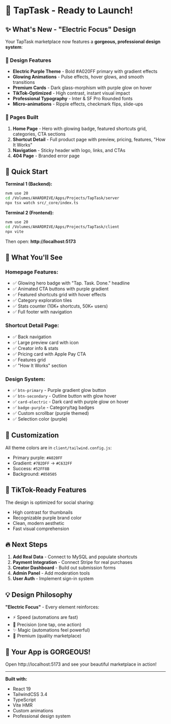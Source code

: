 # 🚀 TapTask - Ready to Launch!

## ✨ What's New - "Electric Focus" Design

Your TapTask marketplace now features a **gorgeous, professional design system**:

### 🎨 Design Features
- **Electric Purple Theme** - Bold #A020FF primary with gradient effects
- **Glowing Animations** - Pulse effects, hover glows, and smooth transitions
- **Premium Cards** - Dark glass-morphism with purple glow on hover
- **TikTok-Optimized** - High contrast, instant visual impact
- **Professional Typography** - Inter & SF Pro Rounded fonts
- **Micro-animations** - Ripple effects, checkmark flips, slide-ups

### 🌟 Pages Built
1. **Home Page** - Hero with glowing badge, featured shortcuts grid, categories, CTA sections
2. **Shortcut Detail** - Full product page with preview, pricing, features, "How It Works"
3. **Navigation** - Sticky header with logo, links, and CTAs
4. **404 Page** - Branded error page

## 🏃 Quick Start

**Terminal 1 (Backend):**
```bash
nvm use 20
cd /Volumes/AHARDRIVE/Apps/Projects/TapTask/server
npx tsx watch src/_core/index.ts
```

**Terminal 2 (Frontend):**
```bash
nvm use 20
cd /Volumes/AHARDRIVE/Apps/Projects/TapTask/client
npx vite
```

Then open: **http://localhost:5173**

## 🎯 What You'll See

### Homepage Features:
- ✅ Glowing hero badge with "Tap. Task. Done." headline
- ✅ Animated CTA buttons with purple gradient
- ✅ Featured shortcuts grid with hover effects
- ✅ Category exploration tiles
- ✅ Stats counter (10K+ shortcuts, 50K+ users)
- ✅ Full footer with navigation

### Shortcut Detail Page:
- ✅ Back navigation
- ✅ Large preview card with icon
- ✅ Creator info & stats
- ✅ Pricing card with Apple Pay CTA
- ✅ Features grid
- ✅ "How It Works" section

### Design System:
- ✅ `btn-primary` - Purple gradient glow button
- ✅ `btn-secondary` - Outline button with glow hover
- ✅ `card-electric` - Dark card with purple glow on hover
- ✅ `badge-purple` - Category/tag badges
- ✅ Custom scrollbar (purple themed)
- ✅ Selection color (purple)

## 🎨 Customization

All theme colors are in `client/tailwind.config.js`:
- Primary purple: `#A020FF`
- Gradient: `#7B2DFF` → `#C632FF`
- Success: `#52FF8B`
- Background: `#050505`

## 📱 TikTok-Ready Features

The design is optimized for social sharing:
- High contrast for thumbnails
- Recognizable purple brand color
- Clean, modern aesthetic
- Fast visual comprehension

## 🔥 Next Steps

1. **Add Real Data** - Connect to MySQL and populate shortcuts
2. **Payment Integration** - Connect Stripe for real purchases
3. **Creator Dashboard** - Build out submission forms
4. **Admin Panel** - Add moderation tools
5. **User Auth** - Implement sign-in system

## 💡 Design Philosophy

**"Electric Focus"** - Every element reinforces:
- ⚡ Speed (automations are fast)
- 🎯 Precision (one tap, one action)
- ✨ Magic (automations feel powerful)
- 💜 Premium (quality marketplace)

## 🚀 Your App is GORGEOUS!

Open http://localhost:5173 and see your beautiful marketplace in action!

---

**Built with:**
- React 19
- TailwindCSS 3.4
- TypeScript
- Vite HMR
- Custom animations
- Professional design system

